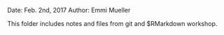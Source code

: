Date: Feb. 2nd, 2017
Author: Emmi Mueller

This folder includes notes and files from git and $RMarkdown workshop.